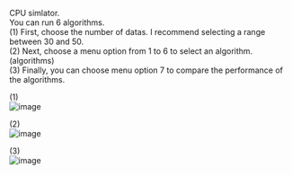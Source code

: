 CPU simlator.<br>
You can run 6 algorithms.<br>
(1) First, choose the number of datas. I recommend selecting a range between 30 and 50.<br>
(2) Next, choose a menu option from 1 to 6 to select an algorithm. (algorithms)<br>
(3) Finally, you can choose menu option 7 to compare the performance of the algorithms.


(1) <br>
![image](https://github.com/HyunMooKim/Opeartion_System/assets/100335266/7b9dfc63-2d82-4b93-9f2f-11a024036d38)

(2) <br>
![image](https://github.com/HyunMooKim/Opeartion_System/assets/100335266/1dd8c913-6013-4719-bd8a-a22d8552620c)

(3) <br>
![image](https://github.com/HyunMooKim/Opeartion_System/assets/100335266/de2badb4-833a-43f6-b5f5-de7f116f51bc)
